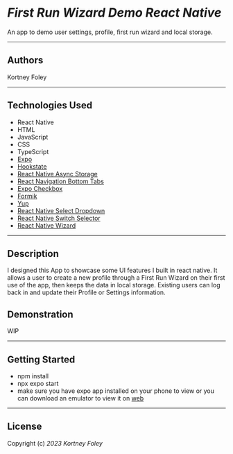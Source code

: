 # _First Run Wizard Demo React Native_

An app to demo user settings, profile, first run wizard and local storage.

---

## Authors

Kortney Foley

---

## Technologies Used

- React Native
- HTML
- JavaScript
- CSS
- TypeScript
- [Expo](https://expo.dev/)
- [Hookstate](https://www.npmjs.com/package/@hookstate/core)
- [React Native Async Storage](https://www.npmjs.com/package/@react-native-async-storage/async-storage)
- [React Navigation Bottom Tabs](https://www.npmjs.com/package/@react-navigation/bottom-tabs)
- [Expo Checkbox](https://www.npmjs.com/package/expo-checkbox)
- [Formik](https://www.npmjs.com/package/formik)
- [Yup](https://www.npmjs.com/package/yup)
- [React Native Select Dropdown](https://www.npmjs.com/package/react-native-select-dropdown)
- [React Native Switch Selector](https://www.npmjs.com/package/react-native-switch-selector)
- [React Native Wizard](https://www.npmjs.com/package/react-native-wizard)

---

## Description

I designed this App to showcase some UI features I built in react native. It allows a user to create a new profile through a First Run Wizard on their first use of the app, then keeps the data in local storage. Existing users can log back in and update their Profile or Settings information.

## Demonstration

WIP

---

## Getting Started

- npm install
- npx expo start
- make sure you have expo app installed on your phone to view or you can download an emulator to view it on [web](https://docs.expo.dev/workflow/ios-simulator/)

---

## License

Copyright (c) _2023_ _Kortney Foley_
